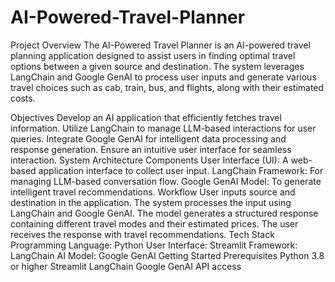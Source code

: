 # AI-Powered-Travel-Planner

Project Overview
The AI-Powered Travel Planner is an AI-powered travel planning application designed to assist users in finding optimal travel options between a given source and destination. The system leverages LangChain and Google GenAI to process user inputs and generate various travel choices such as cab, train, bus, and flights, along with their estimated costs.

Objectives
Develop an AI application that efficiently fetches travel information.
Utilize LangChain to manage LLM-based interactions for user queries.
Integrate Google GenAI for intelligent data processing and response generation.
Ensure an intuitive user interface for seamless interaction.
System Architecture
Components
User Interface (UI): A web-based application interface to collect user input.
LangChain Framework: For managing LLM-based conversation flow.
Google GenAI Model: To generate intelligent travel recommendations.
Workflow
User inputs source and destination in the application.
The system processes the input using LangChain and Google GenAI.
The model generates a structured response containing different travel modes and their estimated prices.
The user receives the response with travel recommendations.
Tech Stack
Programming Language: Python
User Interface: Streamlit
Framework: LangChain
AI Model: Google GenAI
Getting Started
Prerequisites
Python 3.8 or higher
Streamlit
LangChain
Google GenAI API access
